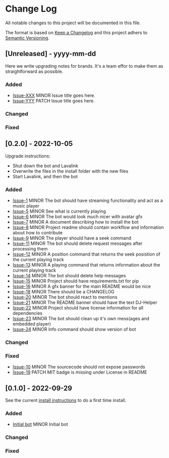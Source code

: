 # Change Log
All notable changes to this project will be documented in this file.

The format is based on [Keep a Changelog](http://keepachangelog.com)
and this project adhers to [Semantic Versioning](http://semver.org).

## [Unreleased] - yyyy-mm-dd

Here we write upgrading notes for brands. It's a team effor to make them as straightforward as possible.

### Added
- [Issue-XXX](https://github.com/BeeLazy/DJ-Helper/issues/XXX)
  MINOR Issue title goes here.
- [Issue-YYY](https://github.com/BeeLazy/DJ-Helper/issues/YYY)
  PATCH Issue title goes here.

### Changed

### Fixed

## [0.2.0] - 2022-10-05

Upgrade instructions:
- Shut down the bot and Lavalink
- Overwrite the files in the install folder with the new files
- Start Lavalink, and then the bot

### Added
- [Issue-1](https://github.com/BeeLazy/DJ-Helper/issues/1)
  MINOR The bot should have streaming functionality and act as a music player
- [Issue-5](https://github.com/BeeLazy/DJ-Helper/issues/5)
  MINOR See what is currently playing
- [Issue-6](https://github.com/BeeLazy/DJ-Helper/issues/6)
  MINOR The bot would look much nicer with avatar gfx
- [Issue-7](https://github.com/BeeLazy/DJ-Helper/issues/7)
  MINOR A document describing how to install the bot
- [Issue-8](https://github.com/BeeLazy/DJ-Helper/issues/8)
  MINOR Project readme should contain workflow and information about how to contribute
- [Issue-9](https://github.com/BeeLazy/DJ-Helper/issues/9)
  MINOR The player should have a seek command
- [Issue-11](https://github.com/BeeLazy/DJ-Helper/issues/11)
  MINOR The bot should delete request messages after processing them
- [Issue-12](https://github.com/BeeLazy/DJ-Helper/issues/12)
  MINOR A position command that returns the seek posistion of the current playing track
- [Issue-13](https://github.com/BeeLazy/DJ-Helper/issues/13)
  MINOR A playing command that returns information about the current playing track
- [Issue-14](https://github.com/BeeLazy/DJ-Helper/issues/14)
  MINOR The bot should delete help messages
- [Issue-15](https://github.com/BeeLazy/DJ-Helper/issues/15)
  MINOR Project should have requirements.txt for pip
- [Issue-16](https://github.com/BeeLazy/DJ-Helper/issues/16)
  MINOR A gfx banner for the main README would be nice
- [Issue-18](https://github.com/BeeLazy/DJ-Helper/issues/18)
  MINOR There should be a CHANGELOG
- [Issue-20](https://github.com/BeeLazy/DJ-Helper/issues/20)
  MINOR The bot should react to mentions
- [Issue-21](https://github.com/BeeLazy/DJ-Helper/issues/21)
  MINOR The README banner should have the text DJ-Helper
- [Issue-22](https://github.com/BeeLazy/DJ-Helper/issues/22)
  MINOR Project should have license information for all dependencies  
- [Issue-23](https://github.com/BeeLazy/DJ-Helper/issues/23)
  MINOR The bot should clean up it's own mess(ages and embedded player)
- [Issue-24](https://github.com/BeeLazy/DJ-Helper/issues/24)
  MINOR Info command should show version of bot

### Changed

### Fixed
- [Issue-10](https://github.com/BeeLazy/DJ-Helper/issues/10)
  MINOR The sourcecode should not expose passwords
- [Issue-19](https://github.com/BeeLazy/DJ-Helper/issues/19)
  PATCH MIT badge is missing under License in README

## [0.1.0] - 2022-09-29

See the current [install instructions](docs/HowToInstall.md) to do a first time install.

### Added
- [Initial bot](https://github.com/BeeLazy/DJ-Helper/commit/98b8b5ea5b36c2aef38e897036dd8478a1f36c67)
  MINOR Initial bot

### Changed

### Fixed
